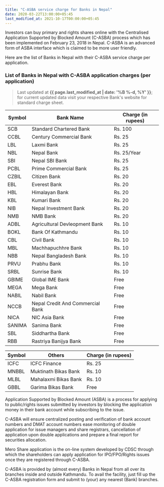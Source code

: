 ```yaml
---
title: "C-ASBA service charge for Banks in Nepal"
date: 2020-03-22T13:00:00+05:45
last_modified_at: 2021-10-17T00:00:00+05:45
---
```


Investors can buy primary and rights shares online with the Centralised Application Supported by Blocked Amount (C-ASBA) process which has been implemented on February 23, 2018 in Nepal. C-ASBA is an advanced form of ASBA interface which is claimed to be more user friendly.

Here are the list of Banks in Nepal with their C-ASBA service charge per application.

### List of Banks in Nepal with C-ASBA application charges (per application)

> Last updated at **{{ page.last_modified_at | date: '%B %-d, %Y' }}**; for current updated data visit your respective Bank's website for standard charge sheet.

| Symbol | Bank Name                        | Charge (in rupees) |
| ------ | -------------------------------- | ------------------ |
| SCB    | Standard Chartered Bank          | Rs. 100            |
| CCBL   | Century Commercial Bank          | Rs. 25             |
| LBL    | Laxmi Bank                       | Rs. 25             |
| NBL    | Nepal Bank                       | Rs. 25/Year        |
| SBI    | Nepal SBI Bank                   | Rs. 25             |
| PCBL   | Prime Commercial Bank            | Rs. 25             |
| CZBIL  | Citizen Bank                     | Rs. 20             |
| EBL    | Everest Bank                     | Rs. 20             |
| HBL    | Himalayan Bank                   | Rs. 20             |
| KBL    | Kumari Bank                      | Rs. 20             |
| NIB    | Nepal Investment Bank            | Rs. 20             |
| NMB    | NMB Bank                         | Rs. 20             |
| ADBL   | Agricultural Devleopment Bank    | Rs. 10             |
| BOKL   | Bank Of Kathmandu                | Rs. 10             |
| CBL    | Civil Bank                       | Rs. 10             |
| MBL    | Machhapuchhre Bank               | Rs. 10             |
| NBB    | Nepal Bangladesh Bank            | Rs. 10             |
| PRVU   | Prabhu Bank                      | Rs. 10             |
| SRBL   | Sunrise Bank                     | Rs. 10             |
| GBIME  | Global IME Bank                  | Free               |
| MEGA   | Mega Bank                        | Free               |
| NABIL  | Nabil Bank                       | Free               |
| NCCB   | Nepal Credit And Commercial Bank | Free               |
| NICA   | NIC Asia Bank                    | Free               |
| SANIMA | Sanima Bank                      | Free               |
| SBL    | Siddhartha Bank                  | Free               |
| RBB    | Rastriya Banijya Bank            | Free               |

| Symbol | Others               | Charge (in rupees) |
| ------ | -------------------- | ------------------ |
| ICFC   | ICFC Finance         | Rs. 25             |
| MNBBL  | Muktinath Bikas Bank | Rs. 10             |
| MLBL   | Mahalaxmi Bikas Bank | Rs. 10             |
| GBBL   | Garima Bikas Bank    | Free               |

Application Supported by Blocked Amount (ASBA) is a process for applying to public/rights issues submitted by investors by blocking the application money in their bank account while subscribing to the issue.

C-ASBA will ensure centralized posting and verification of bank account numbers and DMAT account numbers ease monitoring of double application for issue managers and share registrars, cancellation of application upon double applications and prepare a final report for securities allocation.

Mero Share application is the on-line system developed by CDSC through which the shareholders can apply application for IPO/FPO/Rights issues once they are registered through C-ASBA.

C-ASBA is provided by (almost every) Banks in Nepal from all over its branches inside and outside Kathmandu. To avail the facility, just fill up the C-ASBA registration form and submit to (your) any nearest (Bank) branches.
